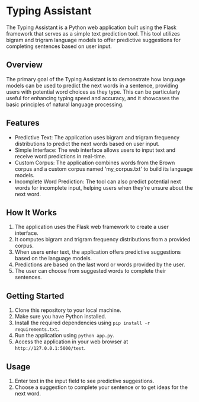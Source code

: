 Typing Assistant
================

The Typing Assistant is a Python web application built using the Flask framework that serves as a simple text prediction tool. This tool utilizes bigram and trigram language models to offer predictive suggestions for completing sentences based on user input.

Overview
--------

The primary goal of the Typing Assistant is to demonstrate how language models can be used to predict the next words in a sentence, providing users with potential word choices as they type. This can be particularly useful for enhancing typing speed and accuracy, and it showcases the basic principles of natural language processing.

Features
--------

-   Predictive Text: The application uses bigram and trigram frequency distributions to predict the next words based on user input.
-   Simple Interface: The web interface allows users to input text and receive word predictions in real-time.
-   Custom Corpus: The application combines words from the Brown corpus and a custom corpus named 'my_corpus.txt' to build its language models.
-   Incomplete Word Prediction: The tool can also predict potential next words for incomplete input, helping users when they're unsure about the next word.

How It Works
------------

1.  The application uses the Flask web framework to create a user interface.
2.  It computes bigram and trigram frequency distributions from a provided corpus.
3.  When users enter text, the application offers predictive suggestions based on the language models.
4.  Predictions are based on the last word or words provided by the user.
5.  The user can choose from suggested words to complete their sentences.

Getting Started
---------------

1.  Clone this repository to your local machine.
2.  Make sure you have Python installed.
3.  Install the required dependencies using `pip install -r requirements.txt`.
4.  Run the application using `python app.py`.
5.  Access the application in your web browser at `http://127.0.0.1:5000/test`.

Usage
-----

1.  Enter text in the input field to see predictive suggestions.
2.  Choose a suggestion to complete your sentence or to get ideas for the next word.
